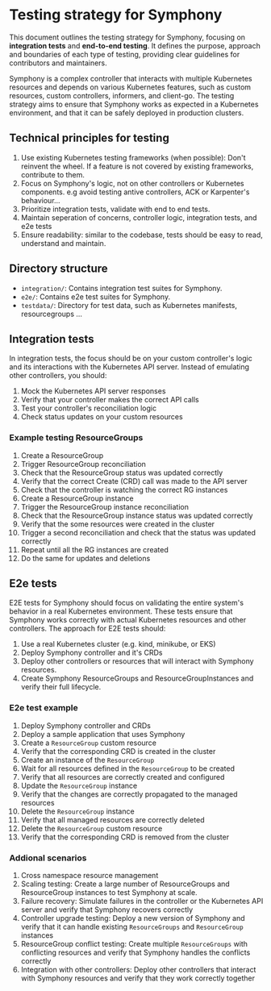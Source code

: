 # Testing strategy for Symphony

This document outlines the testing strategy for Symphony, focusing on **integration tests**
and **end-to-end testing**. It defines the purpose, approach and boundaries of each type
of testing, providing clear guidelines for contributors and maintainers.

Symphony is a complex controller that interacts with multiple Kubernetes resources and
depends on various Kubernetes features, such as custom resources, custom controllers,
informers, and client-go. The testing strategy aims to ensure that Symphony works as
expected in a Kubernetes environment, and that it can be safely deployed in production
clusters.

## Technical principles for testing

1. Use existing Kubernetes testing frameworks (when possible): Don't reinvent the wheel. 
    If a feature is not covered by existing frameworks, contribute to them.
3. Focus on Symphony's logic, not on other controllers or Kubernetes components. e.g
   avoid testing antive controllers, ACK or Karpenter's behaviour...
4. Prioritize integration tests, validate with end to end tests.
5. Maintain seperation of concerns, controller logic, integration tests, and e2e tests
6. Ensure readability: similar to the codebase, tests should be easy to read, understand
    and maintain.

## Directory structure

- `integration/`: Contains integration test suites for Symphony.
- `e2e/`: Contains e2e test suites for Symphony.
- `testdata/`: Directory for test data, such as Kubernetes manifests, resourcegroups ...

## Integration tests

In integration tests, the focus should be on your custom controller's logic and its
interactions with the Kubernetes API server. Instead of emulating other controllers,
you should:

1. Mock the Kubernetes API server responses
2. Verify that your controller makes the correct API calls
3. Test your controller's reconciliation logic
4. Check status updates on your custom resources

### Example testing ResourceGroups

1. Create a ResourceGroup
2. Trigger ResourceGroup reconciliation
3. Check that the ResourceGroup status was updated correctly
4. Verify that the correct Create (CRD) call was made to the API server
5. Check that the controller is watching the correct RG instances
6. Create a ResourceGroup instance
7. Trigger the ResourceGroup instance reconciliation
8. Check that the ResourceGroup instance status was updated correctly
9. Verify that the some resources were created in the cluster
10. Trigger a second reconciliation and check that the status was updated
  correctly
11. Repeat until all the RG instances are created
12. Do the same for updates and deletions

## E2e tests

E2E tests for Symphony should focus on validating the entire system's behavior
in a real Kubernetes environment. These tests ensure that Symphony works correctly
with actual Kubernetes resources and other controllers. The approach for E2E tests
should:

1. Use a real Kubernetes cluster (e.g. kind, minikube, or EKS)
2. Deploy Symphony controller and it's CRDs
3. Deploy other controllers or resources that will interact with Symphony
   resources.
4. Create Symphony ResourceGroups and ResourceGroupInstances and verify
   their full lifecycle.

### E2e test example

1. Deploy Symphony controller and CRDs
2. Deploy a sample application that uses Symphony
3. Create a `ResourceGroup` custom resource
4. Verify that the corresponding CRD is created in the cluster
5. Create an instance of the `ResourceGroup`
6. Wait for all resources defined in the `ResourceGroup` to be created
7. Verify that all resources are correctly created and configured
8. Update the `ResourceGroup` instance
9. Verify that the changes are correctly propagated to the managed resources
10. Delete the `ResourceGroup` instance
11. Verify that all managed resources are correctly deleted
12. Delete the `ResourceGroup` custom resource
13. Verify that the corresponding CRD is removed from the cluster

### Addional scenarios

1. Cross namespace resource management
2. Scaling testing: Create a large number of ResourceGroups and 
   ResourceGroup instances to test Symphony at scale.
3. Failure recovery: Simulate failures in the controller or the Kubernetes
   API server and verify that Symphony recovers correctly
4. Controller upgrade testing: Deploy a new version of Symphony and verify that it
   can handle existing `ResourceGroups` and `ResourceGroup` instances
5. ResourceGroup conflict testing: Create multiple `ResourceGroups` with conflicting
   resources and verify that Symphony handles the conflicts correctly
6. Integration with other controllers: Deploy other controllers that interact with
   Symphony resources and verify that they work correctly together
